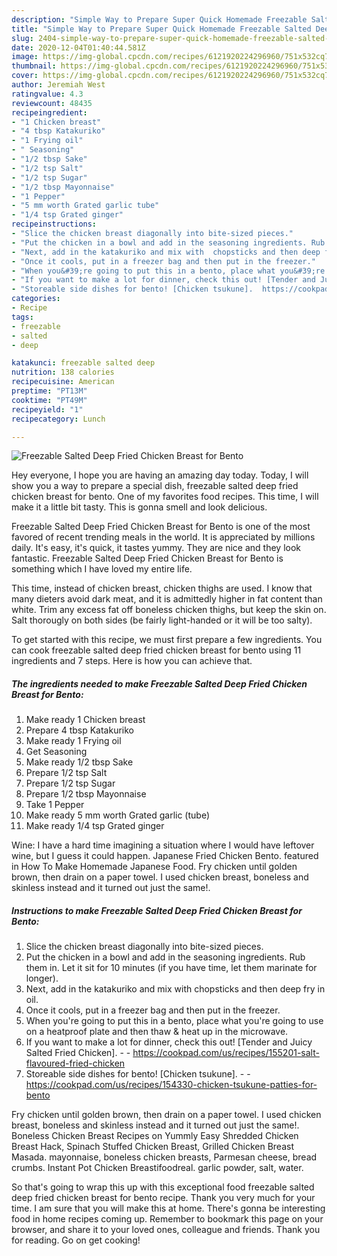 ```yaml
---
description: "Simple Way to Prepare Super Quick Homemade Freezable Salted Deep Fried Chicken Breast for Bento"
title: "Simple Way to Prepare Super Quick Homemade Freezable Salted Deep Fried Chicken Breast for Bento"
slug: 2404-simple-way-to-prepare-super-quick-homemade-freezable-salted-deep-fried-chicken-breast-for-bento
date: 2020-12-04T01:40:44.581Z
image: https://img-global.cpcdn.com/recipes/6121920224296960/751x532cq70/freezable-salted-deep-fried-chicken-breast-for-bento-recipe-main-photo.jpg
thumbnail: https://img-global.cpcdn.com/recipes/6121920224296960/751x532cq70/freezable-salted-deep-fried-chicken-breast-for-bento-recipe-main-photo.jpg
cover: https://img-global.cpcdn.com/recipes/6121920224296960/751x532cq70/freezable-salted-deep-fried-chicken-breast-for-bento-recipe-main-photo.jpg
author: Jeremiah West
ratingvalue: 4.3
reviewcount: 48435
recipeingredient:
- "1 Chicken breast"
- "4 tbsp Katakuriko"
- "1 Frying oil"
- " Seasoning"
- "1/2 tbsp Sake"
- "1/2 tsp Salt"
- "1/2 tsp Sugar"
- "1/2 tbsp Mayonnaise"
- "1 Pepper"
- "5 mm worth Grated garlic tube"
- "1/4 tsp Grated ginger"
recipeinstructions:
- "Slice the chicken breast diagonally into bite-sized pieces."
- "Put the chicken in a bowl and add in the seasoning ingredients. Rub them in. Let it sit for 10 minutes (if you have time, let them marinate for longer)."
- "Next, add in the katakuriko and mix with  chopsticks and then deep fry in oil."
- "Once it cools, put in a freezer bag and then put in the freezer."
- "When you&#39;re going to put this in a bento, place what you&#39;re going to use on a heatproof plate and then thaw &amp; heat up in the microwave."
- "If you want to make a lot for dinner, check this out! [Tender and Juicy Salted Fried Chicken].  https://cookpad.com/us/recipes/155201-salt-flavoured-fried-chicken"
- "Storeable side dishes for bento! [Chicken tsukune].  https://cookpad.com/us/recipes/154330-chicken-tsukune-patties-for-bento"
categories:
- Recipe
tags:
- freezable
- salted
- deep

katakunci: freezable salted deep 
nutrition: 138 calories
recipecuisine: American
preptime: "PT13M"
cooktime: "PT49M"
recipeyield: "1"
recipecategory: Lunch

---
```



![Freezable Salted Deep Fried Chicken Breast for Bento](https://img-global.cpcdn.com/recipes/6121920224296960/751x532cq70/freezable-salted-deep-fried-chicken-breast-for-bento-recipe-main-photo.jpg)

Hey everyone, I hope you are having an amazing day today. Today, I will show you a way to prepare a special dish, freezable salted deep fried chicken breast for bento. One of my favorites food recipes. This time, I will make it a little bit tasty. This is gonna smell and look delicious.

Freezable Salted Deep Fried Chicken Breast for Bento is one of the most favored of recent trending meals in the world. It is appreciated by millions daily. It's easy, it's quick, it tastes yummy. They are nice and they look fantastic. Freezable Salted Deep Fried Chicken Breast for Bento is something which I have loved my entire life.

This time, instead of chicken breast, chicken thighs are used. I know that many dieters avoid dark meat, and it is admittedly higher in fat content than white. Trim any excess fat off boneless chicken thighs, but keep the skin on. Salt thorougly on both sides (be fairly light-handed or it will be too salty).


To get started with this recipe, we must first prepare a few ingredients. You can cook freezable salted deep fried chicken breast for bento using 11 ingredients and 7 steps. Here is how you can achieve that.

<!--inarticleads1-->

##### The ingredients needed to make Freezable Salted Deep Fried Chicken Breast for Bento:

1. Make ready 1 Chicken breast
1. Prepare 4 tbsp Katakuriko
1. Make ready 1 Frying oil
1. Get  Seasoning
1. Make ready 1/2 tbsp Sake
1. Prepare 1/2 tsp Salt
1. Prepare 1/2 tsp Sugar
1. Prepare 1/2 tbsp Mayonnaise
1. Take 1 Pepper
1. Make ready 5 mm worth Grated garlic (tube)
1. Make ready 1/4 tsp Grated ginger


Wine: I have a hard time imagining a situation where I would have leftover wine, but I guess it could happen. Japanese Fried Chicken Bento. featured in How To Make Homemade Japanese Food. Fry chicken until golden brown, then drain on a paper towel. I used chicken breast, boneless and skinless instead and it turned out just the same!. 

<!--inarticleads2-->

##### Instructions to make Freezable Salted Deep Fried Chicken Breast for Bento:

1. Slice the chicken breast diagonally into bite-sized pieces.
1. Put the chicken in a bowl and add in the seasoning ingredients. Rub them in. Let it sit for 10 minutes (if you have time, let them marinate for longer).
1. Next, add in the katakuriko and mix with  chopsticks and then deep fry in oil.
1. Once it cools, put in a freezer bag and then put in the freezer.
1. When you&#39;re going to put this in a bento, place what you&#39;re going to use on a heatproof plate and then thaw &amp; heat up in the microwave.
1. If you want to make a lot for dinner, check this out! [Tender and Juicy Salted Fried Chicken]. -  - https://cookpad.com/us/recipes/155201-salt-flavoured-fried-chicken
1. Storeable side dishes for bento! [Chicken tsukune]. -  - https://cookpad.com/us/recipes/154330-chicken-tsukune-patties-for-bento


Fry chicken until golden brown, then drain on a paper towel. I used chicken breast, boneless and skinless instead and it turned out just the same!. Boneless Chicken Breast Recipes on Yummly Easy Shredded Chicken Breast Hack, Spinach Stuffed Chicken Breast, Grilled Chicken Breast Masada. mayonnaise, boneless chicken breasts, Parmesan cheese, bread crumbs. Instant Pot Chicken Breastifoodreal. garlic powder, salt, water. 

So that's going to wrap this up with this exceptional food freezable salted deep fried chicken breast for bento recipe. Thank you very much for your time. I am sure that you will make this at home. There's gonna be interesting food in home recipes coming up. Remember to bookmark this page on your browser, and share it to your loved ones, colleague and friends. Thank you for reading. Go on get cooking!
